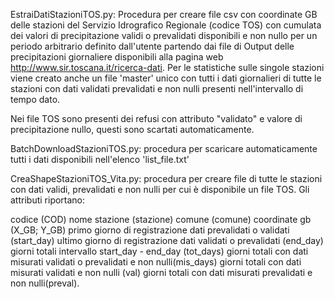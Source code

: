 EstraiDatiStazioniTOS.py: Procedura per creare file csv con coordinate GB delle stazioni del Servizio Idrografico Regionale (codice TOS) con cumulata dei valori di precipitazione validi o prevalidati disponibili e non nullo per un periodo arbitrario definito
dall'utente partendo dai file di Output delle precipitazioni giornaliere disponibili
alla pagina web http://www.sir.toscana.it/ricerca-dati.
Per le statistiche sulle singole stazioni viene creato anche un file 'master' unico con tutti i dati giornalieri di tutte le stazioni con dati validati prevalidati e non nulli presenti nell'intervallo di tempo dato. 

Nei file TOS sono presenti dei refusi con attributo "validato" e valore di precipitazione nullo, questi sono scartati automaticamente.

BatchDownloadStazioniTOS.py: procedura per scaricare automaticamente tutti i dati disponibili nell'elenco 'list_file.txt'

CreaShapeStazioniTOS_Vita.py: procedura per creare file di tutte le stazioni con dati validi, prevalidati e non nulli per cui è disponibile un file TOS. Gli attributi riportano: 

codice (COD)
nome stazione (stazione)
comune (comune)
coordinate gb (X_GB; Y_GB)
primo giorno di registrazione dati prevalidati o validati (start_day)
ultimo giorno di registrazione dati validati o prevalidati (end_day)
giorni totali intervallo start_day - end_day (tot_days)
giorni totali con dati misurati validati o prevalidati e non nulli(mis_days)
giorni totali con dati misurati validati e non nulli (val)
giorni totali con dati misurati prevalidati e non nulli(preval).
